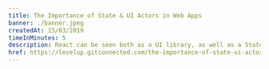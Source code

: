 ```yaml
---
title: The Importance of State & UI Actors in Web Apps
banner: ./banner.jpeg
createdAt: 15/03/2019
timeInMinutes: 5
description: React can be seen both as a UI library, as well as a State-and-UI management library. But is this scalable? This article emphasizes on the benefits of the actor model in large scale React apps
href: https://levelup.gitconnected.com/the-importance-of-state-ui-actors-in-web-apps-f69cc523798b
---
```

